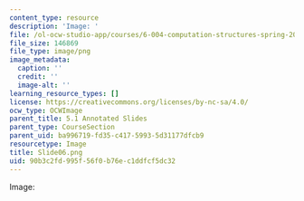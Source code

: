 ```yaml
---
content_type: resource
description: 'Image: '
file: /ol-ocw-studio-app/courses/6-004-computation-structures-spring-2017/90b3c2fd995f56f0b76ec1ddfcf5dc32_Slide06.png
file_size: 146869
file_type: image/png
image_metadata:
  caption: ''
  credit: ''
  image-alt: ''
learning_resource_types: []
license: https://creativecommons.org/licenses/by-nc-sa/4.0/
ocw_type: OCWImage
parent_title: 5.1 Annotated Slides
parent_type: CourseSection
parent_uid: ba996719-fd35-c417-5993-5d31177dfcb9
resourcetype: Image
title: Slide06.png
uid: 90b3c2fd-995f-56f0-b76e-c1ddfcf5dc32
---
```

Image: 